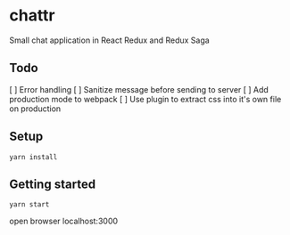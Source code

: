 # chattr
Small chat application in React Redux and Redux Saga

## Todo
[ ] Error handling
[ ] Sanitize message before sending to server
[ ] Add production mode to webpack
[ ] Use plugin to extract css into it's own file on production

## Setup
```
yarn install
```

## Getting started
```
yarn start
```

open browser localhost:3000
